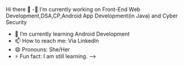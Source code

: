  Hi there 👋
-🔭 I’m currently working on Front-End Web Development,DSA,CP,Android App Development(in Java) and Cyber Security
- 🌱 I’m currently learning Android Development
- 📫 How to reach me: Via Linkedln
- 😄 Pronouns: She/Her
- ⚡ Fun fact: I am still learning.
-->
